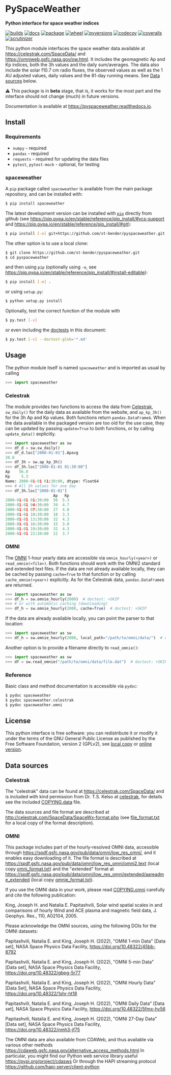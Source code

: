 # PySpaceWeather

**Python interface for space weather indices**

[![builds](https://github.com/st-bender/pyspaceweather/actions/workflows/ci_build_and_test.yml/badge.svg?branch=master)](https://github.com/st-bender/pyspaceweather/actions/workflows/ci_build_and_test.yml)
[![docs](https://readthedocs.org/projects/pyspaceweather/badge/?version=latest)](https://pyspaceweather.readthedocs.io/en/latest/?badge=latest)
[![package](https://img.shields.io/pypi/v/spaceweather.svg?style=flat)](https://pypi.org/project/spaceweather)
[![wheel](https://img.shields.io/pypi/wheel/spaceweather.svg?style=flat)](https://pypi.org/project/spaceweather)
[![pyversions](https://img.shields.io/pypi/pyversions/spaceweather.svg?style=flat)](https://pypi.org/project/spaceweather)
[![codecov](https://codecov.io/gh/st-bender/pyspaceweather/badge.svg)](https://codecov.io/gh/st-bender/pyspaceweather)
[![coveralls](https://coveralls.io/repos/github/st-bender/pyspaceweather/badge.svg)](https://coveralls.io/github/st-bender/pyspaceweather)
[![scrutinizer](https://scrutinizer-ci.com/g/st-bender/pyspaceweather/badges/quality-score.png?b=master)](https://scrutinizer-ci.com/g/st-bender/pyspaceweather/?branch=master)

This python module interfaces the space weather data available at
<https://celestrak.com/SpaceData/> and <https://omniweb.gsfc.nasa.gov/ow.html>.
It includes the geomagnetic Ap and Kp indices, both the 3h values and
the daily sum/averages.
The data also include the solar f10.7 cm radio fluxes,
the observed values as well as the 1 AU adjusted values,
daily values and the 81-day running means.
See [Data sources](#data-sources) below.

:warning: This package is in **beta** stage, that is, it works for the most part
and the interface should not change (much) in future versions.

Documentation is available at <https://pyspaceweather.readthedocs.io>.

## Install

### Requirements

- `numpy` - required
- `pandas` - required
- `requests` - required for updating the data files
- `pytest`, `pytest-mock` - optional, for testing

### spaceweather

A `pip` package called `spaceweather` is available from the
main package repository, and can be installed with:
```sh
$ pip install spaceweather
```
The latest development version can be installed
with [`pip`](https://pip.pypa.io) directly from github
(see <https://pip.pypa.io/en/stable/reference/pip_install/#vcs-support>
and <https://pip.pypa.io/en/stable/reference/pip_install/#git>):

```sh
$ pip install [-e] git+https://github.com/st-bender/pyspaceweather.git
```

The other option is to use a local clone:

```sh
$ git clone https://github.com/st-bender/pyspaceweather.git
$ cd pyspaceweather
```
and then using `pip` (optionally using `-e`, see
<https://pip.pypa.io/en/stable/reference/pip_install/#install-editable>):

```sh
$ pip install [-e] .
```

or using `setup.py`:

```sh
$ python setup.py install
```

Optionally, test the correct function of the module with

```sh
$ py.test [-v]
```

or even including the [doctests](https://docs.python.org/library/doctest.html)
in this document:

```sh
$ py.test [-v] --doctest-glob='*.md'
```

## Usage

The python module itself is named `spaceweather` and is imported as usual
by calling

```python
>>> import spaceweather

```

### Celestrak

The module provides two functions to access the data from
[Celestrak](https://celestrak.com/SpaceData/),
`sw_daily()` for the daily data
as available from the website, and `ap_kp_3h()` for the 3h Ap and Kp values.
Both functions return `pandas.DataFrame`s.
When the data available in the packaged version are too old for the use case,
they can be updated by passing `update=True` to both functions, or by calling
`update_data()` explicitly.

```python
>>> import spaceweather as sw
>>> df_d = sw.sw_daily()
>>> df_d.loc["2000-01-01"].Apavg
30.0
>>> df_3h = sw.ap_kp_3h()
>>> df_3h.loc["2000-01-01 01:30:00"]
Ap    56.0
Kp     5.3
Name: 2000-01-01 01:30:00, dtype: float64
>>> # All 3h values for one day
>>> df_3h.loc["2000-01-01"]
                     Ap   Kp
2000-01-01 01:30:00  56  5.3
2000-01-01 04:30:00  39  4.7
2000-01-01 07:30:00  27  4.0
2000-01-01 10:30:00  18  3.3
2000-01-01 13:30:00  32  4.3
2000-01-01 16:30:00  15  3.0
2000-01-01 19:30:00  32  4.3
2000-01-01 22:30:00  22  3.7

```

### OMNI

The [OMNI](https://omniweb.gsfc.nasa.gov/ow.html) 1-hour yearly data
are accessible via `omnie_hourly(<year>)` or `read_omnie(<file>)`.
Both functions should work with the OMNI2 standard and extended text files.
If the data are not already available locally, they can be cached by passing
`cache=True` to that function or by calling `cache_omnie(<year>)` explicitly.
As for the Celestrak data, `pandas.DataFrame`s are returned.

```python
>>> import spaceweather as sw
>>> df_h = sw.omnie_hourly(2000)  # doctest: +SKIP
>>> # or with automatic caching (downloading)
>>> df_h = sw.omnie_hourly(2000, cache=True)  # doctest: +SKIP

```

If the data are already available locally, you can point the parser
to that location:

```python
>>> import spaceweather as sw
>>> df_h = sw.omnie_hourly(2000, local_path="/path/to/omni/data/")  # doctest: +SKIP

```

Another option is to provide a filename directly to `read_omnie()`:

```python
>>> import spaceweather as sw
>>> df = sw.read_omnie("/path/to/omni/data/file.dat")  # doctest: +SKIP

```


### Reference

Basic class and method documentation is accessible via `pydoc`:

```sh
$ pydoc spaceweather
$ pydoc spaceweather.celestrak
$ pydoc spaceweather.omni
```

## License

This python interface is free software: you can redistribute it or modify
it under the terms of the GNU General Public License as published by
the Free Software Foundation, version 2 (GPLv2), see [local copy](./COPYING.GPLv2)
or [online version](http://www.gnu.org/licenses/gpl-2.0.html).

## Data sources

### Celestrak

The "celestrak" data can be found at <https://celestrak.com/SpaceData/>
and is included with kind permission from Dr. T.S. Kelso at
[celestrak](https://celestrak.com),
for details see the included [COPYING.data](COPYING.data) file.

The data sources and file format are described at
<http://celestrak.com/SpaceData/SpaceWx-format.php>
(see [file_format.txt](file_format.txt) for a local copy of the format description).

### OMNI

This package includes part of the hourly-resolved OMNI data,
accessible through <https://spdf.gsfc.nasa.gov/pub/data/omni/low_res_omni/>,
and it enables easy downloading of it.
The file format is described at
<https://spdf.gsfc.nasa.gov/pub/data/omni/low_res_omni/omni2.text>
(local copy [omni_format.txt](omni_format.txt))
and the "extended" format at
<https://spdf.gsfc.nasa.gov/pub/data/omni/low_res_omni/extended/aareadme_extended>
(local copy [omnie_format.txt](omnie_format.txt)).

If you use the OMNI data in your work, please read [COPYING.omni](COPYING.omni)
carefully and cite the following publication:

King, Joseph H. and Natalia E. Papitashvili,
Solar wind spatial scales in and comparisons of hourly Wind and ACE plasma and magnetic field data,
J. Geophys. Res., 110, A02104, 2005.

Please acknowledge the OMNI sources, using the following DOIs for the OMNI datasets:

Papitashvili, Natalia E. and King, Joseph H. (2022), "OMNI 1-min Data" [Data set], NASA Space
Physics Data Facility, https://doi.org/10.48322/45bb-8792

Papitashvili, Natalia E. and King, Joseph H. (2022), "OMNI 5-min Data" [Data set], NASA Space
Physics Data Facility, https://doi.org/10.48322/gbpg-5r77

Papitashvili, Natalia E. and King, Joseph H. (2022), "OMNI Hourly Data" [Data Set], NASA Space
Physics Data Facility, https://doi.org/10.48322/1shr-ht18

Papitashvili, Natalia E. and King, Joseph H. (2022), "OMNI Daily Data" [Data set], NASA Space
Physics Data Facility, https://doi.org/10.48322/5fmx-hv56

Papitashvili, Natalia E. and King, Joseph H. (2022), "OMNI 27-Day Data" [Data set], NASA Space
Physics Data Facility, https://doi.org/10.48322/nmh3-jf75

The OMNI data are also available from CDAWeb, and thus available via various other methods
https://cdaweb.gsfc.nasa.gov/alternative_access_methods.html
In particular, you might find our Python web service library useful
https://pypi.org/project/cdasws
Or through the HAPI streaming protocol https://github.com/hapi-server/client-python
